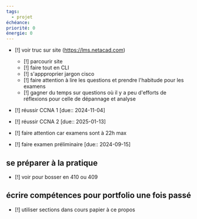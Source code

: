 ```yaml
---
tags:
  - projet
échéance: 
priorité: 0
énergie: 0
---
```

- [!] voir truc sur site (https://lms.netacad.com)
	- [!] parcourir site
	- [!] faire tout en CLI
	- [!] s'appproprier jargon cisco
	- [!] faire attention à lire les questions et prendre l'habitude pour les examens
	- [!] gagner du temps sur questions où il y a peu d'efforts de réflexions pour celle de dépannage et analyse
- [!] réussir CCNA 1 [due:: 2024-11-04]
- [!] réussir CCNA 2 [due:: 2025-01-13]

- [!] faire attention car examens sont à 22h max
- [!] faire examen préliminaire [due:: 2024-09-15]
## se préparer à la pratique
- [!] voir pour bosser en 410 ou 409
## écrire compétences pour portfolio une fois passé
- [!] utiliser sections dans cours papier à ce propos
